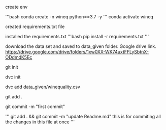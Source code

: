 create env


'''bash
conda create -n wineq python==3.7 -y
'''
conda activate wineq

created requirements.txt file

installed the requirements.txt
'''bash
pip install -r requirements.txt
'''

download the data set and saved to data_given folder. Google drive link.
https://drive.google.com/drive/folders/1xw0XX-WK74uxtFFLySbtnX-ODdmdK5Ec

git init

dvc init

dvc add data_given/winequality.csv

git add .

git commit -m "first commit"

'''
git add . && git commit -m "update Readme.md" this is for commiting all the changes in this file at once
'''